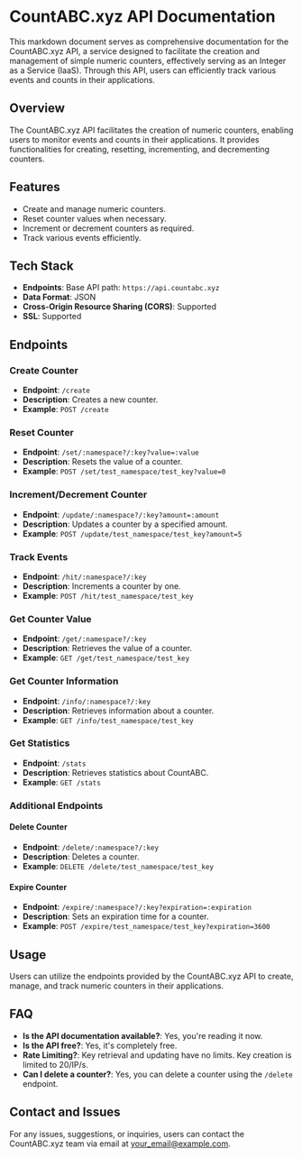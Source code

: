 # **CountABC.xyz API Documentation**

This markdown document serves as comprehensive documentation for the CountABC.xyz API, a service designed to facilitate the creation and management of simple numeric counters, effectively serving as an Integer as a Service (IaaS). Through this API, users can efficiently track various events and counts in their applications.

## **Overview**

The CountABC.xyz API facilitates the creation of numeric counters, enabling users to monitor events and counts in their applications. It provides functionalities for creating, resetting, incrementing, and decrementing counters.

## **Features**

- Create and manage numeric counters.
- Reset counter values when necessary.
- Increment or decrement counters as required.
- Track various events efficiently.

## **Tech Stack**

- **Endpoints**: Base API path: `https://api.countabc.xyz`
- **Data Format**: JSON
- **Cross-Origin Resource Sharing (CORS)**: Supported
- **SSL**: Supported

## **Endpoints**

### **Create Counter**
- **Endpoint**: `/create`
- **Description**: Creates a new counter.
- **Example**: `POST /create`

### **Reset Counter**
- **Endpoint**: `/set/:namespace?/:key?value=:value`
- **Description**: Resets the value of a counter.
- **Example**: `POST /set/test_namespace/test_key?value=0`

### **Increment/Decrement Counter**
- **Endpoint**: `/update/:namespace?/:key?amount=:amount`
- **Description**: Updates a counter by a specified amount.
- **Example**: `POST /update/test_namespace/test_key?amount=5`

### **Track Events**
- **Endpoint**: `/hit/:namespace?/:key`
- **Description**: Increments a counter by one.
- **Example**: `POST /hit/test_namespace/test_key`

### **Get Counter Value**
- **Endpoint**: `/get/:namespace?/:key`
- **Description**: Retrieves the value of a counter.
- **Example**: `GET /get/test_namespace/test_key`

### **Get Counter Information**
- **Endpoint**: `/info/:namespace?/:key`
- **Description**: Retrieves information about a counter.
- **Example**: `GET /info/test_namespace/test_key`

### **Get Statistics**
- **Endpoint**: `/stats`
- **Description**: Retrieves statistics about CountABC.
- **Example**: `GET /stats`

### **Additional Endpoints**

#### **Delete Counter**
- **Endpoint**: `/delete/:namespace?/:key`
- **Description**: Deletes a counter.
- **Example**: `DELETE /delete/test_namespace/test_key`

#### **Expire Counter**
- **Endpoint**: `/expire/:namespace?/:key?expiration=:expiration`
- **Description**: Sets an expiration time for a counter.
- **Example**: `POST /expire/test_namespace/test_key?expiration=3600`

## **Usage**

Users can utilize the endpoints provided by the CountABC.xyz API to create, manage, and track numeric counters in their applications.

## **FAQ**

- **Is the API documentation available?**: Yes, you're reading it now.
- **Is the API free?**: Yes, it's completely free.
- **Rate Limiting?**: Key retrieval and updating have no limits. Key creation is limited to 20/IP/s.
- **Can I delete a counter?**: Yes, you can delete a counter using the `/delete` endpoint.

## **Contact and Issues**

For any issues, suggestions, or inquiries, users can contact the CountABC.xyz team via email at [your_email@example.com](mailto:your_email@example.com).












